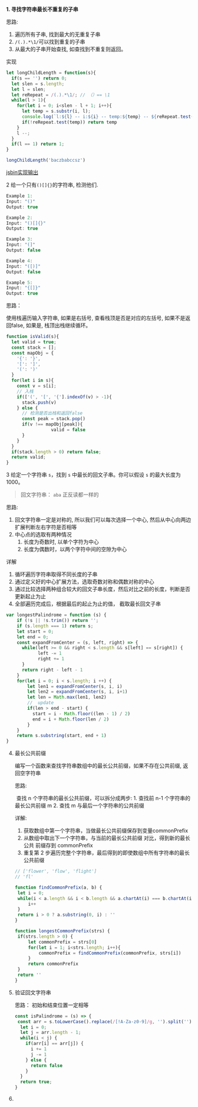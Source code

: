 **1. 寻找字符串最长不重复的子串**

思路:  

1. 遍历所有子串, 找到最大的无重复子串
2. `/(.).*\1/`可以找到重复的子串
3. 从最大的子串开始查找, 如查找到不重复则返回。

实现

```javascript
let longChildLength = function(s){
  if(s == '') return 0;
  let slen = s.length;
  let l = slen;
  let reRepeat = /(.).*\1/; // （）== \1 
  while(l > 1){
    for(let i = 0; i<slen - l + 1; i++){
      let temp = s.substr(i, l);
      console.log(`l:${l} -- i:${i} -- temp:${temp} -- ${reRepeat.test(temp)}`)
      if(!reRepeat.test(temp)) return temp
    }
    l --;
  }
  if(l == 1) return 1;
}

longChildLength('baczbabccsz')
```

[jsbin实现输出](https://jsbin.com/xobejez/edit?js,console)

2 给一个只有`()[]{}`的字符串, 检测他们.

```javascript
Example 1:
Input: "()"
Output: true

Example 2:
Input: "()[]{}"
Output: true

Example 3:
Input: "(]"
Output: false

Example 4:
Input: "([)]"
Output: false

Example 5:
Input: "{[]}"
Output: true

```



思路：

使用栈遍历输入字符串, 如果是右括号, 查看栈顶是否是对应的左括号, 如果不是返回false, 如果是, 栈顶出栈继续循环。 

```javascript
function isValid(s){
  let valid = true;
  const stack = [];
  const mapObj = {
    '{': '}',
    '[': ']',
    '(': ')'
  }
  for(let i in s){
    const v = s[i];
    // 入栈
    if(['(', '[', '{'].indexOf(v) > -1){
      stack.push(v)
    } else {
      // 检测是否出栈和返回false
      const peak = stack.pop()
      if(v !== mapObj[peak]){
				 valid = false
      }
    }
  }
  if(stack.length > 0) return false;
  return valid;
}
```

3 给定一个字符串 `s`，找到 `s` 中最长的回文子串。你可以假设 `s` 的最大长度为 1000。

> 回文字符串： `aba` 正反读都一样的 

思路:

1. 回文字符串一定是对称的, 所以我们可以每次选择一个中心, 然后从中心向两边扩展判断左右字符是否相等
2. 中心点的选取有两种情况
   1. 长度为奇数时, 以单个字符为中心
   2. 长度为偶数时，以两个字符中间的空隙为中心

详解

1. 循环遍历字符串取得不同长度的子串
2. 通过定义好的中心扩展方法，选取奇数对称和偶数对称的中心
3.  通过比较选择两种组合较大的回文子串长度，然后对比之前的长度，判断是否更新起止为止
4.  全部遍历完成后，根据最后的起止为止的值， 截取最长回文子串

```javascript
var longestPalindrome = function (s) {
    if (!s || !s.trim()) return '';
    if (s.length === 1) return s;
    let start = 0;
  	let end = 0;
  	const expandFromCenter = (s, left, right) => {
      while(left >= 0 && right < s.length && s[left] == s[right]) {
        	left -= 1
        	right += 1
      }
      return right - left - 1
    }
    for(let i = 0; i < s.length; i ++) {
      	let len1 = expandFromCenter(s, i, i)
        let len2 = expandFromCenter(s, i, i+1)
        let len = Math.max(len1, len2)
        //	update
        if(len > end - start) {
          start = i - Math.floor((len - 1) / 2)
          end = i + Math.floor(len / 2)
        }
    }
  	return s.substring(start, end + 1)
}
```

4. 最长公共前缀

   编写一个函数来查找字符串数组中的最长公共前缀，如果不存在公共前缀, 返回空字符串

   思路:

   ​	查找 n 个字符串的最长公共前缀，可以拆分成两步: 1. 查找前 n-1 个字符串的最长公共前缀 m 2. 查找 m 与最后一个字符串的公共前缀

   详解:

   1. 获取数组中第一个字符串，当做最长公共前缀保存到变量commonPrefix
   2. 从数组中取出下一个字符串，与当前的最长公共前缀   对比，得到新的最长公共
   前缀存到 commonPrefix
   3. 重复第 2 步遍历完整个字符串，最后得到的即使数组中所有字符串的最长公共前缀

   ```javascript
   // ['flower', 'flow', 'flight']
   // 'fl'
   
   function findCommonPrefix(a, b) {
   	let i = 0;
   	while(i < a.length && i < b.length && a.chartAt(i) === b.chartAt(i)) {
   		i++
   	}
   	return i > 0 ? a.substring(0, i) : ''
   }
   
   function longestCommonPrefix(strs) {
   	if(strs.length > 0) {
   		let commonPrefix = strs[0]
   		for(let i = 1; i<strs.length; i++){
   			commonPrefix = findCommonPrefix(commonPrefix, strs[i])
   		}
   		return commonPrefix
   	}
   	return ''
   }
   ```

   

5. 验证回文字符串

   思路： 初始和结束位置一定相等

   ```javascript
   const isPalindrome = (s) => {
   	const arr = s.toLowerCase().replace(/[!A-Za-z0-9]/g, '').split('');
     let i = 0;
     let j = arr.length - 1;
     while(i < j) {
       if(arr[i] == arr[j]) {
         i += 1
         j -= 1
       } else {
         return false
       }
     }
     return true;
   }
   ```

   

6. 